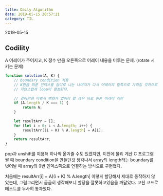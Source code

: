 ```yaml
---
title: Daily Algorithm
date: 2019-05-15 20:57:21
category: TIL
---
```

2019-05-15

## Codility
A 어레이가 주어지고, K 정수 만큼 오른쪽으로 어레이 내용을 미루는 문제. (rotate 시키는 문제)

```js
function solution(A, K) {
    // boundary condition 적용
    // K만큼 미룬 인덱스를 길이로 나눈 나머지가 다시 어레이의 앞쪽으로 가리킬 것이므로
    // 자연스럽게 loop이 형성된다.
    
    // 길이만큼 미뤄서 변화가 없어야 할 경우 바로 원본 어레이 리턴
    if (A.length / K === 1) {
        return A;
    }
    
    let resultArr = [];
    for (let i = 0; i < A.length; i++) {
        resultArr[(i + K) % A.length] = A[i];
    }
    return resultArr;
}
```
pop과 unshift를 이용해 하나씩 옮겨줄 수도 있겠지만, 이전에 물리 계산 C 프로그램 짤 때 boundary condition을 만들던것 생각나서 array의 length라는 boundary를 벗어날 때 array의 0번 인덱스쪽으로 연결하는 방식으로 구현했다.

처음에는 resultArr[i] = A[(i + K) % A.length] 이렇게 할당해서 제대로 동작하지 않았는데, 그림그리면서 곰곰히 생각해보니 할당을 잘못하고있음을 깨달았다. 고친 코드로 테스트를 무사히 통과했다.
